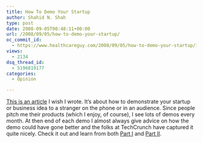 ```yaml
---
title: How To Demo Your Startup
author: Shahid N. Shah
type: post
date: 2008-09-05T00:48:11+00:00
url: /2008/09/05/how-to-demo-your-startup/
oc_commit_id:
  - https://www.healthcareguy.com/2008/09/05/how-to-demo-your-startup/1478770415
views:
  - 2134
dsq_thread_id:
  - 5196819177
categories:
  - Opinion

---
```

<a href="http://www.techcrunch.com/2008/08/09/how-to-demo-your-startup/" target="_blank">This is an article</a> I wish I wrote. It&#8217;s about how to demonstrate your startup or business idea to a stranger on the phone or in an audience. Since people pitch me their products (which I enjoy, of course), I see lots of demos every month. At then end of each demo I almost always give advice on how the demo could have gone better and the folks at TechCrunch have captured it quite nicely. Check it out and learn from both <a href="http://www.techcrunch.com/2008/08/09/how-to-demo-your-startup/" target="_blank">Part I</a> and <a href="http://www.techcrunch.com/2008/09/01/how-to-demo-your-startup-part-two/" target="_blank">Part II</a>.